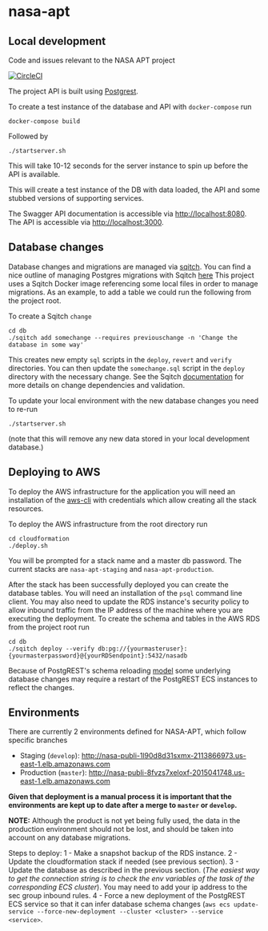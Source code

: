 # nasa-apt

## Local development
Code and issues relevant to the NASA APT project

[![CircleCI](https://circleci.com/gh/developmentseed/nasa-apt/tree/develop.svg?style=svg&circle-token=ffc901ab7ce00ffa5cef07cce59ff64a2c635d2b)](https://circleci.com/gh/developmentseed/nasa-apt/tree/develop)

The project API is built using [Postgrest](https://github.com/PostgREST/postgrest).

To create a test instance of the database and API with `docker-compose` run
```
docker-compose build
```

Followed by
```
./startserver.sh
```
This will take 10-12 seconds for the server instance to spin up before the API is available.

This will create a test instance of the DB with data loaded, the API and some
stubbed versions of supporting services.

The Swagger API documentation is accessible via [http://localhost:8080](http://localhost:8080).
The API is accessible via [http://localhost:3000](http://localhost:3000).


## Database changes
Database changes and migrations are managed via [sqitch](https://sqitch.org/).
You can find a nice outline of managing Postgres migrations with Sqitch [here](https://sqitch.org/docs/manual/sqitchtutorial/)
This project uses a Sqitch Docker image referencing some local files in order to manage migrations.
As an example, to add a table we could run the following from the project root.

To create a Sqitch `change`
```
cd db
./sqitch add somechange --requires previouschange -n 'Change the database in some way'
```

This creates new empty `sql` scripts in the `deploy`, `revert` and `verify` directories.
You can then update the `somechange.sql` script in the `deploy` directory with the necessary change.
See the Sqitch [documentation](https://sqitch.org/docs/manual/sqitchtutorial) for more details on change dependencies and validation.

To update your local environment with the new database changes you need to re-run
```
./startserver.sh
```
(note that this will remove any new data stored in your local development database.)

## Deploying to AWS
To deploy the AWS infrastructure for the application you will need an
installation of the [aws-cli](https://docs.aws.amazon.com/cli/latest/userguide/cli-chap-install.html)
with credentials which allow creating all the stack resources.

To deploy the AWS infrastructure from the root directory run
```
cd cloudformation
./deploy.sh
```

You will be prompted for a stack name and a master db password.  The current
stacks are `nasa-apt-staging` and `nasa-apt-production`.

After the stack has been successfully deployed you can create the database tables.
You will need an installation of the `psql` command line client.  You may also
need to update the RDS instance's security policy to allow inbound traffic from the IP address of the machine where you are executing the deployment.
To create the schema and tables in the AWS RDS from the project root run
```
cd db
./sqitch deploy --verify db:pg://{yourmasteruser}:{yourmasterpassword}@{yourRDSendpoint}:5432/nasadb
```

Because of PostgREST's schema reloading [model](http://postgrest.org/en/v5.2/admin.html#schema-reloading) some underlying database changes may require a restart of the PostgREST ECS instances to reflect the changes.

## Environments
There are currently 2 environments defined for NASA-APT, which follow specific branches
- Staging (`develop`): http://nasa-publi-1l90d8d31sxmx-2113866973.us-east-1.elb.amazonaws.com
- Production (`master`): http://nasa-publi-8fvzs7xeloxf-2015041748.us-east-1.elb.amazonaws.com

**Given that deployment is a manual process it is important that the environments are kept up to date after a merge to `master` or `develop`.**

**NOTE:** Although the product is not yet being fully used, the data in the production environment should not be lost, and should be taken into account on any database migrations.

Steps to deploy:
1 - Make a snapshot backup of the RDS instance.
2 - Update the cloudformation stack if needed (see previous section).
3 - Update the database as described in the previous section. (_The easiest way to get the connection string is to check the env variables of the task of the corresponding ECS cluster_). You may need to add your ip address to the sec group inbound rules.
4 - Force a new deployment of the PostgREST ECS service so that it can infer database schema changes (`aws ecs update-service --force-new-deployment --cluster <cluster> --service <service>`.

